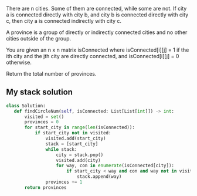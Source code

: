 There are n cities. Some of them are connected, while some are not. If city a is connected directly with city b, and city b is connected directly with city c, then city a is connected indirectly with city c.

A province is a group of directly or indirectly connected cities and no other cities outside of the group.

You are given an n x n matrix isConnected where isConnected[i][j] = 1 if the ith city and the jth city are directly connected, and isConnected[i][j] = 0 otherwise.

Return the total number of provinces.

## My stack solution

 ```Python
 class Solution:
    def findCircleNum(self, isConnected: List[List[int]]) -> int:
        visited = set()
        provinces = 0
        for start_city in range(len(isConnected)):
            if start_city not in visited:
                visited.add(start_city)
                stack = [start_city]
                while stack:
                    city = stack.pop()
                    visited.add(city)
                    for way, con in enumerate(isConnected[city]):
                        if start_city < way and con and way not in visited:
                            stack.append(way)
                provinces += 1
        return provinces
```
